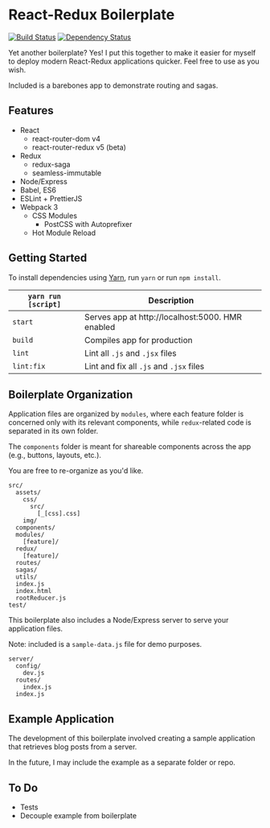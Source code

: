 # React-Redux Boilerplate

[![Build Status](https://travis-ci.org/atsao/react-redux-boilerplate.svg?branch=master)](https://travis-ci.org/atsao/react-redux-boilerplate) [![Dependency Status](https://gemnasium.com/badges/github.com/atsao/react-redux-boilerplate.svg)](https://gemnasium.com/github.com/atsao/react-redux-boilerplate)

Yet another boilerplate? Yes! I put this together to make it easier for myself to deploy modern React-Redux applications quicker. Feel free to use as you wish.

Included is a barebones app to demonstrate routing and sagas.

## Features

* React
  * react-router-dom v4
  * react-router-redux v5 (beta)
* Redux
  * redux-saga
  * seamless-immutable
* Node/Express
* Babel, ES6
* ESLint + PrettierJS
* Webpack 3
  * CSS Modules
    * PostCSS with Autoprefixer
  * Hot Module Reload

## Getting Started

To install dependencies using [Yarn](https://github.com/yarnpkg/yarn), run `yarn` or run `npm install`.

| `yarn run [script]`  | Description   |
| -------------       |---------------|
| `start`             | Serves app at http://localhost:5000. HMR enabled |
| `build`             | Compiles app for production      |
| `lint`              | Lint all `.js` and `.jsx` files      |
| `lint:fix`          | Lint and fix all `.js` and `.jsx` files      |

## Boilerplate Organization

Application files are organized by `modules`, where each feature folder is concerned only with its relevant components, while `redux`-related code is separated in its own folder.

The `components` folder is meant for shareable components across the app (e.g., buttons, layouts, etc.).

You are free to re-organize as you'd like.

```
src/
  assets/
    css/
      src/
        [_[css].css]
    img/
  components/
  modules/
    [feature]/
  redux/
    [feature]/
  routes/
  sagas/
  utils/
  index.js
  index.html
  rootReducer.js
test/
```

This boilerplate also includes a Node/Express server to serve your application files.

Note: included is a `sample-data.js` file for demo purposes.

```
server/
  config/
    dev.js
  routes/
    index.js
  index.js
```

## Example Application

The development of this boilerplate involved creating a sample application that retrieves blog posts from a server.

In the future, I may include the example as a separate folder or repo.

## To Do

* Tests
* Decouple example from boilerplate
